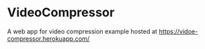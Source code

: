 # VideoCompressor
A web app for video compression example hosted at  https://vidoe-compressor.herokuapp.com/


